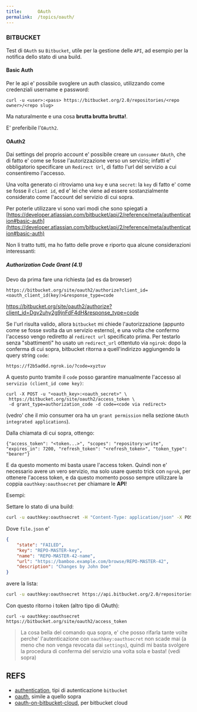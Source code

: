 ```yaml
---
title:      OAuth
permalink:  /topics/oauth/
---
```



### BITBUCKET


Test di `OAuth` su `Bitbucket`, utile per la gestione delle `API`, ad esempio per la notifica dello stato di una build.


#### Basic Auth

Per le api e' possibile svoglere un auth classico, utilizzando come credenziali username e password:


````
curl -u <user>:<pass> https://bitbucket.org/2.0/repositories/<repo owner>/<repo slug>
````

Ma naturalmente e una cosa __brutta brutta brutta!__.

E' preferibile l'`OAuth2`.


#### OAuth2

Dai settings del proprio account e' possibile creare un `consumer` `OAuth`, 
che di fatto e' come se fosse l'autorizzazione verso un servizio; infatti e' obbligatorio specificare un `Redirect Url`,
di fatto l'url del servizio a cui consentiremo l'accesso.

Una volta generato ci ritroviamo una `key` e una `secret`: la `key` di fatto e' come se fosse il `client id`,
ed e' lei che viene ad essere sostanzialmente considerato come l'account del servizio di cui sopra. 

Per poterle utilizzare vi sono vari modi che sono spiegati a 
[https://developer.atlassian.com/bitbucket/api/2/reference/meta/authentication#basic-auth](https://developer.atlassian.com/bitbucket/api/2/reference/meta/authentication#basic-auth)

Non li tratto tutti, ma ho fatto delle prove e riporto qua alcune considerazioni interessanti:

##### Authorization Code Grant (4.1)

Devo da prima fare una richiesta (ad es da browser)

````
https://bitbucket.org/site/oauth2/authorize?client_id=<oauth_client_id(key)>&response_type=code
````

https://bitbucket.org/site/oauth2/authorize?client_id=Dgv2uhy2g9jnFdF4dH&response_type=code

Se l'url risulta valido, allora `bitbucket` mi chiede l'autorizzazione (appunto come se fosse svolta da un servizio esterno),
e una volta che confermo l'accesso vengo rediretto al `redirect url` specificato prima. 
Per testarlo senza "sbattimenti" ho usato un `redirect_url` ottentuto via `ngirok`: dopo la conferma di cui sopra, 
bitbucket ritorna a quell'indirizzo aggiungendo la query string `code`:

````
https://f2b5ad6d.ngrok.io/?code=xyztuv
````

A questo punto tramite il `code` posso garantire manualmente l'accesso al `servizio (client_id come key)`: 

 ````
curl -X POST -u "<oauth_key>:<oauth_secret>" \
  https://bitbucket.org/site/oauth2/access_token \
  -d grant_type=authorization_code -d code=<code via redirect>
````
(vedro' che il mio consumer ora ha un `grant permission` nella sezione `OAuth integrated applications`).

Dalla chiamata di cui sopra, ottengo:

````
{"access_token": "<token...>", "scopes": "repository:write", "expires_in": 7200, "refresh_token": "<refresh_token>", "token_type": "bearer"}
````

E da questo momento mi basta usare l'access token. Quindi non e' necessario avere un vero servizio, ma solo usare questo trick con `ngrok`,
per ottenere l'access token, e da questo momento posso sempre utilizzare la coppia `oauthkey:oauthsecret` per chiamare le **API**!

Esempi:


Settare lo stato di una build:

````bash
curl -u oauthkey:oauthsecret -H "Content-Type: application/json" -X POST https://api.bitbucket.org/2.0/repositories/<user>/<repo>/commit/e7727901c82798268ba9418af99465194d8c91ac/statuses/build -d @file.json
````

Dove `file.json` e'

````json
{
    "state": "FAILED",
    "key": "REPO-MASTER-key",
    "name": "REPO-MASTER-42-name",
    "url": "https://bamboo.example.com/browse/REPO-MASTER-42",
    "description": "Changes by John Doe"
}
````

avere la lista:

````bash
curl -u oauthkey:oauthsecret https://api.bitbucket.org/2.0/repositories/<user>/<repo>
````

Con questo ritorno i token (altro tipo di OAuth):

````
curl -u oauthkey:oauthsecret https://bitbucket.org/site/oauth2/access_token
````

> La cosa bella del comando qua sopra, e' che posso rifarla tante volte perche' l'autenticazione con `oauthkey:oauthsecret`
> non scade mai (a meno che non venga revocata dai `settings`), quindi mi basta svolgere la procedura di conferma del servizio
> una volta sola e basta!  (vedi sopra)


REFS
----

- [authentication](https://developer.atlassian.com/bitbucket/api/2/reference/meta/authentication#basic-auth), tipi di autenticazione `bitbucket`
- [oauth](https://developer.atlassian.com/cloud/bitbucket/oauth-2/?utm_source=%2Fstatic%2Fbitbucket%2Fconcepts%2Foauth2.html&utm_medium=302), simile a quello sopra
- [oauth-on-bitbucket-cloud](https://confluence.atlassian.com/bitbucket/oauth-on-bitbucket-cloud-238027431.html), per bitbucket cloud



